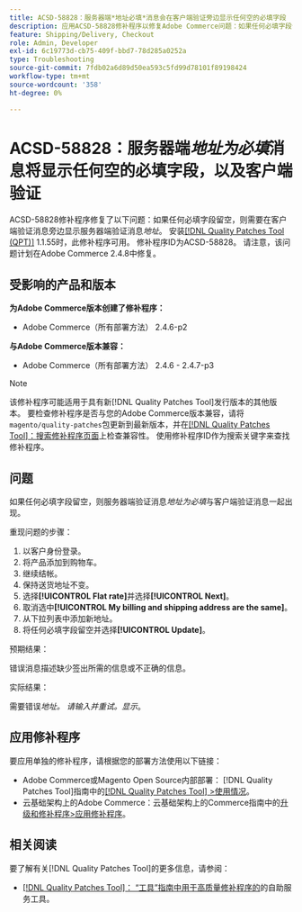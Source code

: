 ```yaml
---
title: ACSD-58828：服务器端*地址必填*消息会在客户端验证旁边显示任何空的必填字段
description: 应用ACSD-58828修补程序以修复Adobe Commerce问题：如果任何必填字段留空，则服务器端验证消息*地址为必填项*与客户端验证消息一起显示。
feature: Shipping/Delivery, Checkout
role: Admin, Developer
exl-id: 6c19773d-cb75-409f-bbd7-78d285a0252a
type: Troubleshooting
source-git-commit: 7fdb02a6d89d50ea593c5fd99d78101f89198424
workflow-type: tm+mt
source-wordcount: '358'
ht-degree: 0%

---
```


# ACSD-58828：服务器端&#x200B;*地址为必填*&#x200B;消息将显示任何空的必填字段，以及客户端验证

ACSD-58828修补程序修复了以下问题：如果任何必填字段留空，则需要在客户端验证消息旁边显示服务器端验证消息&#x200B;*地址*。 安装[[!DNL Quality Patches Tool (QPT)]](/help/tools/quality-patches-tool/quality-patches-tool-to-self-serve-quality-patches.md) 1.1.55时，此修补程序可用。 修补程序ID为ACSD-58828。 请注意，该问题计划在Adobe Commerce 2.4.8中修复。

## 受影响的产品和版本

**为Adobe Commerce版本创建了修补程序：**
* Adobe Commerce（所有部署方法） 2.4.6-p2

**与Adobe Commerce版本兼容：**
* Adobe Commerce（所有部署方法） 2.4.6 - 2.4.7-p3

>[!NOTE]
>
>该修补程序可能适用于具有新[!DNL Quality Patches Tool]发行版本的其他版本。 要检查修补程序是否与您的Adobe Commerce版本兼容，请将`magento/quality-patches`包更新到最新版本，并在[[!DNL Quality Patches Tool]：搜索修补程序页面](https://experienceleague.adobe.com/tools/commerce-quality-patches/index.html)上检查兼容性。 使用修补程序ID作为搜索关键字来查找修补程序。

## 问题

如果任何必填字段留空，则服务器端验证消息&#x200B;*地址为必填*&#x200B;与客户端验证消息一起出现。

重现问题的步骤：

1. 以客户身份登录。
1. 将产品添加到购物车。
1. 继续结帐。
1. 保持送货地址不变。
1. 选择&#x200B;**[!UICONTROL Flat rate]**&#x200B;并选择&#x200B;**[!UICONTROL Next]**。
1. 取消选中&#x200B;**[!UICONTROL My billing and shipping address are the same]**。
1. 从下拉列表中添加新地址。
1. 将任何必填字段留空并选择&#x200B;**[!UICONTROL Update]**。

预期结果：

错误消息描述缺少签出所需的信息或不正确的信息。

实际结果：

需要错误&#x200B;*地址。 请输入并重试。显示*。

## 应用修补程序

要应用单独的修补程序，请根据您的部署方法使用以下链接：

* Adobe Commerce或Magento Open Source内部部署： [!DNL Quality Patches Tool]指南中的[[!DNL Quality Patches Tool] >使用情况](/help/tools/quality-patches-tool/usage.md)。
* 云基础架构上的Adobe Commerce：云基础架构上的Commerce指南中的[升级和修补程序>应用修补程序](https://experienceleague.adobe.com/docs/commerce-cloud-service/user-guide/develop/upgrade/apply-patches.html)。

## 相关阅读

要了解有关[!DNL Quality Patches Tool]的更多信息，请参阅：

* [[!DNL Quality Patches Tool]： “工具”指南中用于高质量修补程序的](/help/tools/quality-patches-tool/quality-patches-tool-to-self-serve-quality-patches.md)的自助服务工具。
